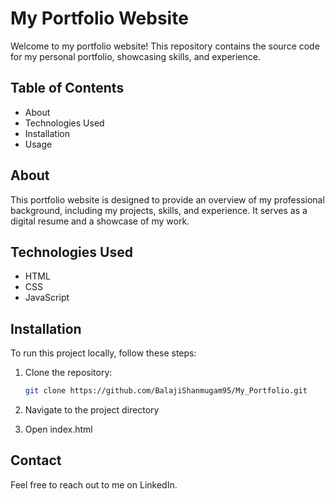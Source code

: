 # My Portfolio Website

Welcome to my portfolio website! This repository contains the source code for my personal portfolio, showcasing skills, and experience.

## Table of Contents

- About
- Technologies Used
- Installation
- Usage

## About

This portfolio website is designed to provide an overview of my professional background, including my projects, skills, and experience. It serves as a digital resume and a showcase of my work.

## Technologies Used

- HTML
- CSS
- JavaScript

## Installation

To run this project locally, follow these steps:

1. Clone the repository:
    ```bash
    git clone https://github.com/BalajiShanmugam95/My_Portfolio.git
    ```
2. Navigate to the project directory

3. Open index.html

## Contact
Feel free to reach out to me on LinkedIn.
